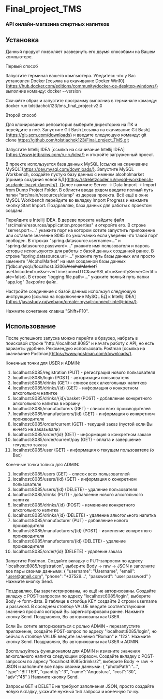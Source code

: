 # Final_project_TMS

### API онлайн-магазина спиртных напитков

## Установка

Данный продукт позволяет развернуть его двумя способами на Вашем компьютере. 

Первый способ

Запустите терминал вашего компьютера. Убедитесь что у Вас установлен Docker [ссылка на скачивание Docker Win10]{https://hub.docker.com/editions/community/docker-ce-desktop-windows/} выполнив команду:
docker --version

Скачайте образ и запустите программу выполнив в терминале команду:
docker run tolstiachok123/tms_final_project:v2.0

Второй способ 

Для клонирования репозитория выберите директорию на ПК и перейдите в неё. Запустите Git Bash [ссылка на скачивание Git Bash]{https://git-scm.com/downloads} и введите следующую команду:
git clone https://github.com/tolstiachok123/Final_project_TMS.git

Запустите Intellij IDEA [ссылка на скачивание Intellij IDEA]{https://www.jetbrains.com/ru-ru/idea/} и откройте загруженный проект. 

В проекте используется база данных MySQL [ссылка на скачивание MySQL]{https://dev.mysql.com/downloads/}. Запустите MySQL Workbench, создайте пустую базу данных с именем alcoholmarket [пример создания новой БД]{https://streletzcoder.ru/mysql-workbench-sozdanie-bazyi-dannyih/}. Далее нажмите Server -> Data Import -> Import from Dump Project Folder. В облисти ввода рядом введите полный путь папки "src/main/resources/dump" из дерева проекта. Всё ещё в окне MySQL Workbench перейдите во вкладку Import Progress и нажмите кнопку Start Import. Поздравляю, база данных для работы с проектом создана.

Перейдите в Intellij IDEA. В дереве проекта найдите файл "src/main/resources/application.properties" и откройте его.
В строке "server.port=..." укажите порт на котором хотите запустить приложение или оставьте значение 8085 по умолчанию если уверены что такой порт свободен.
В строках "spring.datasource.username=..." и "spring.datasource.password=..." укажите имя пользователя и пароль которые используются для работы с базой данных созданной ранее.
В строке "spring.datasource.url=..." укажите путь базы данных или просто замените "AlcoholMarket" на имя созданной базы данных ("jdbc:mysql://localhost:3306/~~AlcoholMarket~~?useUnicode=true&serverTimezone=UTC&useSSL=true&verifyServerCertificate=false).
В строке "logging.file.path=..." укажите полный путь папки "app.log"
Закройте файл.

Настройте соединение с базой данных используя следующую инструкцию [ссылка на подключение MySQL БД к Intellij IDEA]{https://javastudy.ru/webapp/create-mysql-connect-intellij-idea/}. 

Нажмите сочетание клавиш "Shift+F10".

## Использование

После успешного запуска можно перейти в браузер, набрать в поисковой строке "http://localhost:8085" и начать работу с API, но есть варианты удобнее. Рекомендую использовать Postman [ссылка на скачивание Postman]{https://www.postman.com/downloads/}. 

Конечные точки для USER и ADMIN:
1. localhost:8085/registration (PUT) - регистрация нового пользователя
2. localhost:8085/login (POST) - авторизация пользователя
3. localhost:8085/drinks (GET) - список всех алкогольных напитков
4. localhost:8085/drinks/{id} (GET) - информация о конкретном алкогольном напитке
5. localhost:8085/drinks/{id}/basket (POST) - добавление конкретного алкогольного напитка в корзину
6. localhost:8085/manufacturers (GET) - список всех производителей
7. localhost:8085/manufacturers/{id} (GET) - информация о конкретном производителе
8. localhost:8085/order/current (GET) - текущий заказ (пустой если Вы ничего не заказывали)
9. localhost:8085/order/{id} (GET) - информация о конкретном заказе
10. localhost:8085/order/current/pay (GET) - оплата и завершение текущего заказа
11. localhost:8085/user (GET) - информация о текущем пользователе (о Вас)

Конечные точки только для ADMIN:
1. localhost:8085/users (GET) - список всех пользователей
2. localhost:8085/users/{id} (GET) - информация о конкретном пользователе
3. localhost:8085/users/{id} (DELETE) - удаление пользователя
4. localhost:8085/drinks (PUT) - добавление нового алкогольного напитка
5. localhost:8085/drinks/{id} (POST) - изменение конкретного алкогольного напитка
6. localhost:8085/drinks/{id} (DELETE) - удаление алкогольного напитка
7. localhost:8085/manufacturer (PUT) - добавление нового производителя
8. localhost:8085/manufacturers/{id} (POST) - изменение конкретного производителя
9. localhost:8085/manufacturers/{id} (DELETE) - удаление производителя
10. localhost:8085/order/{id} (DELETE) - удаление заказа

Запустите Postman. 
Создайте вкладку с PUT-запросом по адресу "localhost:8085/registration", выберите Body -> raw -> JSON и заполните все пары своими данными:
{
    "username": "Username",
    "email": "user@gmail.com",
    "phone": "+37529...",
    "password": "user password"
}
Нажмите кнопку Send. 

Поздравляю, Вы зарегистрированы, но ещё не авторизованы. Создайте вкладку с POST-запросом по адресу "localhost:8085/login", выберите Body -> form-data. В таблице в столбце KEY создайте 2 строки username и password. В соседнем столбце VALUE введите соответствующие значения профиля который Вы зарегистрировали ранее. Нажмите кнопку Send. Поздравляю, Вы авторизованы как USER.

Если Вы хотите авторизоваться с ролью ADMIN - перезапустите приложение, создайте POST-запрос по адресу "localhost:8085/login", но сейчас в столбце VALUE введите значения "Roman" и "123". Нажмите кнопку Send. Поздравляю, Вы авторизованы как USER и ADMIN.

Воспользуйтесь функционалом для ADMIN и измените значения алкогольного напитка следующим образом. Создайте вкладку с POST-запросом по адресу "localhost:8085/drinks/2", выберите Body -> raw -> JSON и заполните все пары своими данными:
{
    "photoPath":"...",
    "type":"BITTER",
    "quantity":"3",
    "name":"Angostura",
    "cost":"30",
    "adv":"45"
}
Нажмите кнопку Send. 

Запросы GET и DELETE не требуют заполнения JSON, просто создайте новую вкладку, укажите нужный тип запроса и конечную точку.


